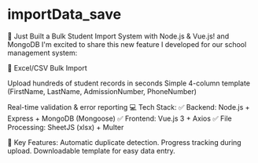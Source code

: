 # importData_save

🚀 Just Built a Bulk Student Import System with Node.js & Vue.js! and MongoDB
I'm excited to share this new feature I developed for our school management system:

📌 Excel/CSV Bulk Import

Upload hundreds of student records in seconds
Simple 4-column template (FirstName, LastName, AdmissionNumber, PhoneNumber)

Real-time validation & error reporting
💻 Tech Stack:
✅ Backend: Node.js + Express + MongoDB (Mongoose)
✅ Frontend: Vue.js 3 + Axios
✅ File Processing: SheetJS (xlsx) + Multer

🔧 Key Features:
Automatic duplicate detection.
Progress tracking during upload.
Downloadable template for easy data entry.
